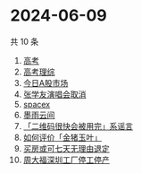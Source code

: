 # 2024-06-09

共 10 条

<!-- BEGIN ZHIHUSEARCH -->
<!-- 最后更新时间 Sun Jun 09 2024 10:01:33 GMT+0800 (China Standard Time) -->
1. [高考](https://www.zhihu.com/search?q=高考)
1. [高考理综](https://www.zhihu.com/search?q=高考理综)
1. [今日A股市场](https://www.zhihu.com/search?q=今日A股市场)
1. [张学友演唱会取消](https://www.zhihu.com/search?q=张学友演唱会取消)
1. [spacex](https://www.zhihu.com/search?q=spacex)
1. [墨雨云间](https://www.zhihu.com/search?q=墨雨云间)
1. [「二维码很快会被用完」系谣言](https://www.zhihu.com/search?q=「二维码很快会被用完」系谣言)
1. [如何评价「金猪玉叶」](https://www.zhihu.com/search?q=如何评价「金猪玉叶」)
1. [买房或可七天无理由退定](https://www.zhihu.com/search?q=买房或可七天无理由退定)
1. [周大福深圳工厂停工停产](https://www.zhihu.com/search?q=周大福深圳工厂停工停产)
<!-- END ZHIHUSEARCH -->

